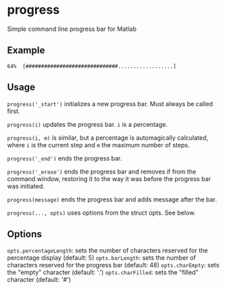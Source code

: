 # progress

Simple command line progress bar for Matlab

## Example

`64%  [##############################..................]`

## Usage

`progress('_start')` initializes a new progress bar. Must always be called first.

`progress(i)` updates the progress bar. `i` is a percentage.

`progress(i, m)` is similar, but a percentage is automagically calculated, where `i` is the current step and `m` the maximum number of steps.

`progress('_end')` ends the progress bar.

`progress('_erase')` ends the progress bar and removes if from the command window, restoring it to the way it was before the progress bar was initiated.

`progress(message)` ends the progress bar and adds message after the bar.

`progress(..., opts)` uses options from the struct opts. See below.

## Options
`opts.percentageLength`: sets the number of characters reserved for the percentage display (default: 5)
`opts.barLength`: sets the number of characters reserved for the progress bar (default: 48)
`opts.charEmpty`: sets the "empty" character (default: '.')
`opts.charFilled`: sets the "filled" character (default: '#')